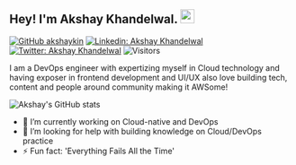 ## Hey! I'm Akshay Khandelwal. <img src="https://media.giphy.com/media/hvRJCLFzcasrR4ia7z/giphy.gif" width="25px">

[![GitHub akshaykin](https://img.shields.io/github/followers/akshaykin?label=follow&style=social)](https://github.com/akshaykin)
[![Linkedin: Akshay Khandelwal](https://img.shields.io/badge/-akshaykhandelwal-blue?style=flat-square&logo=Linkedin&logoColor=white&link=https://www.linkedin.com/in/akshaykin/)](https://www.linkedin.com/in/akshaykin/)
[![Twitter: Akshay Khandelwal](https://img.shields.io/twitter/follow/akshaykin?style=social)](https://twitter.com/akshaykin)
![Visitors](https://visitor-badge.glitch.me/badge?page_id=akshaykin&left_color=gray&right_color=blue)

I am a DevOps engineer with expertizing myself in Cloud technology and having exposer in frontend development and UI/UX also love building tech, content and people around community making it AWSome!

![Akshay's GitHub stats](https://github-readme-stats.vercel.app/api?username=akshaykin&show_icons=true&theme=radical)

- 🔭 I’m currently working on Cloud-native and DevOps
- 🤔 I’m looking for help with building knowledge on Cloud/DevOps practice
- ⚡ Fun fact: 'Everything Fails All the Time'
